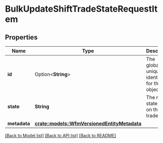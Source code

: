 # BulkUpdateShiftTradeStateRequestItem

## Properties

Name | Type | Description | Notes
------------ | ------------- | ------------- | -------------
**id** | Option<**String**> | The globally unique identifier for the object. | [optional]
**state** | **String** | The new state to set on the shift trade | 
**metadata** | [**crate::models::WfmVersionedEntityMetadata**](WfmVersionedEntityMetadata.md) |  | 

[[Back to Model list]](../README.md#documentation-for-models) [[Back to API list]](../README.md#documentation-for-api-endpoints) [[Back to README]](../README.md)



